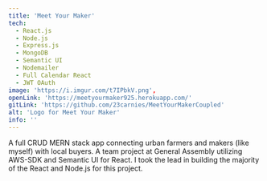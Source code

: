 ```yaml
---
title: 'Meet Your Maker'
tech: 
  - React.js
  - Node.js
  - Express.js
  - MongoDB
  - Semantic UI
  - Nodemailer
  - Full Calendar React
  - JWT OAuth
image: 'https://i.imgur.com/t7IPbkV.png',
openLink: 'https://meetyourmaker925.herokuapp.com/'
gitLink: 'https://github.com/23carnies/MeetYourMakerCoupled'
alt: 'Logo for Meet Your Maker'
info: ''
---
```

A full CRUD MERN stack app connecting urban farmers and makers (like myself) with local buyers. A team project at General Assembly utilizing AWS-SDK and Semantic UI for React. I took the lead in building the majority of the React and Node.js for this project.